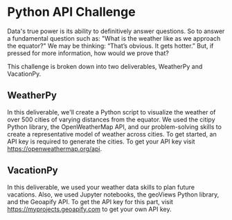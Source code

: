 # Python API Challenge
Data's true power is its ability to definitively answer questions.
So to answer a fundamental question such as: "What is the weather like as we approach the equator?"
We may be thinking: “That’s obvious. It gets hotter.” But, if pressed for more information, how would we prove that?

This challenge is broken down into two deliverables, WeatherPy and VacationPy.

## WeatherPy
In this deliverable, we'll create a Python script to visualize the weather of over 500 cities of varying distances from the equator. 
We used the citipy Python library, the OpenWeatherMap API, and our problem-solving skills to create a representative model of weather across cities.
To get started, an API key is required to generate the cities. To get your API key visit https://openweathermap.org/api. 

## VacationPy
In this deliverable, we used your weather data skills to plan future vacations. Also, we used Jupyter notebooks, the geoViews Python library, and the Geoapify API.
To get the API key for this part, visit https://myprojects.geoapify.com to get your own API key.